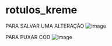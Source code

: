 # rotulos_kreme

PARA SALVAR UMA ALTERAÇÃO 
![image](https://user-images.githubusercontent.com/114446398/229003193-783537a0-0648-4d13-9bf5-815c4db99aee.png)



PARA PUXAR COD
![image](https://user-images.githubusercontent.com/114446398/229004181-c1956ff4-4097-48df-81d6-e3664fc662b3.png)


